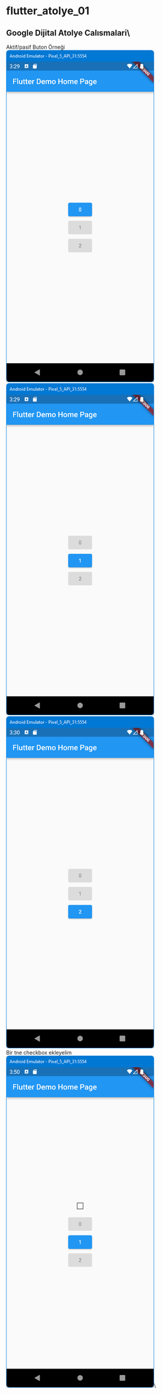 # flutter_atolye_01
## Google Dijital Atolye Calısmalari\
Aktif/pasif Buton Örneği\
![ScreenShot](/screen_shots/img-01.png)
![ScreenShot](/screen_shots/img-02.png)
![ScreenShot](/screen_shots/img-03.png)\
Bir tne checkbox ekleyelim\
![ScreenShot](/screen_shots/img-04.png)\

